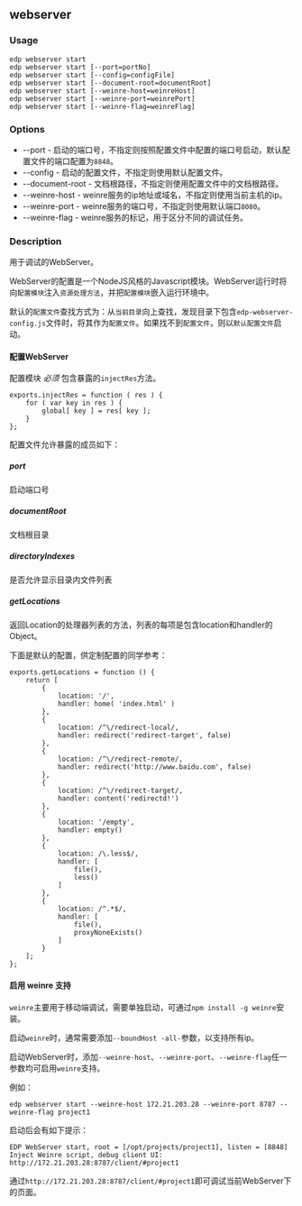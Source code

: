 webserver
---------

### Usage

    edp webserver start
    edp webserver start [--port=portNo]
    edp webserver start [--config=configFile]
    edp webserver start [--document-root=documentRoot]
    edp webserver start [--weinre-host=weinreHost]
    edp webserver start [--weinre-port=weinrePort]
    edp webserver start [--weinre-flag=weinreFlag]


### Options

+ --port - 启动的端口号，不指定则按照配置文件中配置的端口号启动，默认配置文件的端口配置为`8848`。
+ --config - 启动的配置文件，不指定则使用默认配置文件。
+ --document-root - 文档根路径，不指定则使用配置文件中的文档根路径。
+ --weinre-host - weinre服务的ip地址或域名，不指定则使用当前主机的ip。
+ --weinre-port - weinre服务的端口号，不指定则使用默认端口`8080`。
+ --weinre-flag - weinre服务的标记，用于区分不同的调试任务。


### Description

用于调试的WebServer。

WebServer的配置是一个NodeJS风格的Javascript模块。WebServer运行时将向`配置模块`注入`资源处理方法`，并把`配置模块`嵌入运行环境中。

默认的`配置文件`查找方式为：从`当前目录`向上查找，发现目录下包含`edp-webserver-config.js`文件时，将其作为`配置文件`。如果找不到`配置文件`，则以`默认配置文件`启动。


#### 配置WebServer

配置模块 *必须* 包含暴露的`injectRes`方法。

    exports.injectRes = function ( res ) {
        for ( var key in res ) {
            global[ key ] = res[ key ];
        }
    };

配置文件允许暴露的成员如下：

##### port 

启动端口号

##### documentRoot

文档根目录

##### directoryIndexes

是否允许显示目录内文件列表


##### getLocations

返回Location的处理器列表的方法，列表的每项是包含location和handler的Object。

下面是默认的配置，供定制配置的同学参考：

    exports.getLocations = function () {
        return [
            { 
                location: '/', 
                handler: home( 'index.html' )
            },
            { 
                location: /^\/redirect-local/, 
                handler: redirect('redirect-target', false) 
            },
            { 
                location: /^\/redirect-remote/, 
                handler: redirect('http://www.baidu.com', false) 
            },
            { 
                location: /^\/redirect-target/, 
                handler: content('redirectd!') 
            },
            { 
                location: '/empty', 
                handler: empty() 
            },
            { 
                location: /\.less$/, 
                handler: [
                    file(),
                    less()
                ]
            },
            { 
                location: /^.*$/, 
                handler: [
                    file(),
                    proxyNoneExists()
                ]
            }
        ];
    };


#### 启用 weinre 支持

`weinre`主要用于移动端调试，需要单独启动，可通过`npm install -g weinre`安装。

启动`weinre`时，通常需要添加`--boundHost -all-`参数，以支持所有ip。

启动WebServer时，添加`--weinre-host`、`--weinre-port`、`--weinre-flag`任一参数均可启用`weinre`支持。

例如：

    edp webserver start --weinre-host 172.21.203.28 --weinre-port 8787 --weinre-flag project1

启动后会有如下提示：

    EDP WebServer start, root = [/opt/projects/project1], listen = [8848]
    Inject Weinre script, debug client UI: http://172.21.203.28:8787/client/#project1

通过`http://172.21.203.28:8787/client/#project1`即可调试当前WebServer下的页面。
